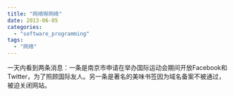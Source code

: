 ```yaml
---
title: "网络呀网络"
date: 2013-06-05
categories: 
  - "software_programming"
tags: 
  - "网络"
---
```


一天内看到两条消息：一条是南京市申请在举办国际运动会期间开放Facebook和Twitter，为了照顾国际友人。另一条是著名的美味书签因为域名备案不被通过，被迫关闭网站。
